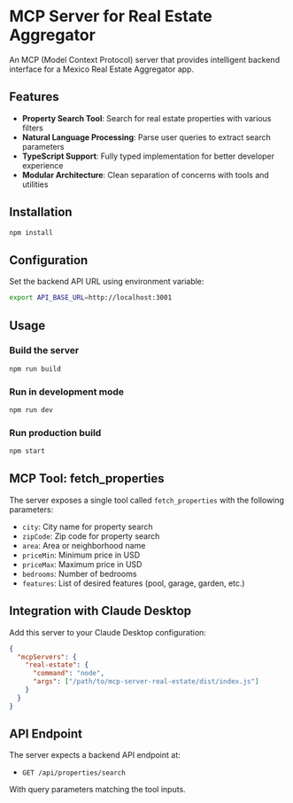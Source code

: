 # MCP Server for Real Estate Aggregator

An MCP (Model Context Protocol) server that provides intelligent backend interface for a Mexico Real Estate Aggregator app.

## Features

- **Property Search Tool**: Search for real estate properties with various filters
- **Natural Language Processing**: Parse user queries to extract search parameters
- **TypeScript Support**: Fully typed implementation for better developer experience
- **Modular Architecture**: Clean separation of concerns with tools and utilities

## Installation

```bash
npm install
```

## Configuration

Set the backend API URL using environment variable:

```bash
export API_BASE_URL=http://localhost:3001
```

## Usage

### Build the server

```bash
npm run build
```

### Run in development mode

```bash
npm run dev
```

### Run production build

```bash
npm start
```

## MCP Tool: fetch_properties

The server exposes a single tool called `fetch_properties` with the following parameters:

- `city`: City name for property search
- `zipCode`: Zip code for property search  
- `area`: Area or neighborhood name
- `priceMin`: Minimum price in USD
- `priceMax`: Maximum price in USD
- `bedrooms`: Number of bedrooms
- `features`: List of desired features (pool, garage, garden, etc.)

## Integration with Claude Desktop

Add this server to your Claude Desktop configuration:

```json
{
  "mcpServers": {
    "real-estate": {
      "command": "node",
      "args": ["/path/to/mcp-server-real-estate/dist/index.js"]
    }
  }
}
```

## API Endpoint

The server expects a backend API endpoint at:
- `GET /api/properties/search`

With query parameters matching the tool inputs.